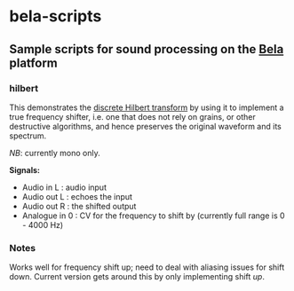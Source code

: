 # bela-scripts
## Sample scripts for sound processing on the [Bela][B] platform

### hilbert

This demonstrates the [discrete Hilbert transform][H] by using it to implement a true frequency shifter, i.e. one that does not rely on grains, or other destructive algorithms, and hence preserves the original waveform and its spectrum.

*NB*: currently mono only.

**Signals:**

  - Audio in L :  audio input
  - Audio out L : echoes the input
  - Audio out R : the shifted output
  - Analogue in 0 : CV for the frequency to shift by 
    (currently full range is 0 - 4000 Hz)

### Notes
Works well for frequency shift up; need to deal with aliasing issues for shift down.  Current version gets around this by only implementing shift *up*.

[B]: http://bela.io
[H]: https://flylib.com/books/en/2.729.1/impulse_response_of_a_hilbert_transformer.html

